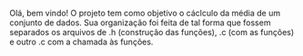 Olá, bem vindo!
O projeto tem como objetivo o cáclculo da média de um conjunto de dados.
Sua organização foi feita de tal forma que fossem separados os arquivos de .h (construção das funções), .c (com as funções) e outro .c com a chamada às funções.
